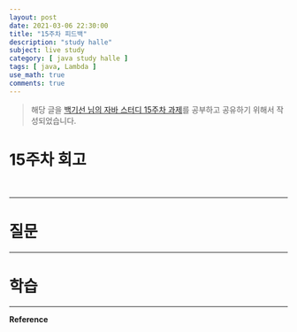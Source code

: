 ```yaml
---
layout: post
date: 2021-03-06 22:30:00
title: "15주차 피드백"
description: "study halle"
subject: live study
category: [ java study halle ]
tags: [ java, Lambda ]
use_math: true
comments: true
---
```


> 해당 글을 [백기선 님의 자바 스터디 15주차 과제](https://github.com/whiteship/live-study/issues/15)를 공부하고 공유하기 위해서 작성되었습니다.

# 15주차 회고

&nbsp;&nbsp;&nbsp;

---

# 질문

---

# 학습



---
**Reference**
